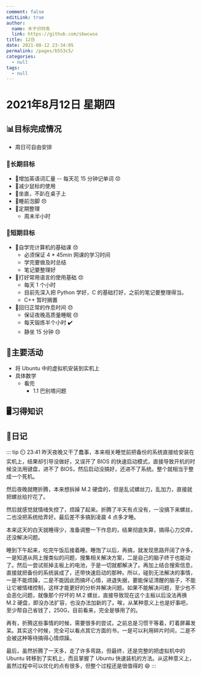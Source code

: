 ```yaml
---
comment: false
editLink: true
author: 
  name: 木子识时务
  link: https://github.com/sbwcwso
title: 12日
date: 2021-08-12 23:34:05
permalink: /pages/b553c5/
categories: 
  - null
tags: 
  - null
---
```


# 2021年8月12日 星期四

## 📊目标完成情况

- 周日可自由安排

### 🐺长期目标

- 🚢增加英语词汇量 -- 每天花 15 分钟记单词  😞
- 🚢减少鼠标的使用
- 🚢坐直，不趴在桌子上
- 🚢睡前泡脚  😞
- 🚢定期整理
  - 周未半小时

### 🐆短期目标

- 🚗自学完计算机的基础课  😞
  - 必须保证 4 * 45min 网课的学习时间
  - 学完要做及时总结
  - 笔记要整理好
- 🚗打好常用语言的使用基础  😞
  - 每天 1 个小时
  - 目前先深入把 Python 学好，C 的基础打好，之前的笔记要整理得当。
  - C++ 暂时搁置
- 🚗回归正常的作息时间 😞
  - 保证夜晚高质量睡眠 😞
  - 每天锻炼半个小时  ✔️
  - 静坐 15 分钟  😞

## 🏃主要活动

- 将 Ubuntu 中的虚拟机安装到实机上
- 具体数学
  - 看完
    - 1.1 巴别塔问题

## 🖥️习得知识

## 🤔日记

::: tip ⏲️ 23:41
昨天夜晚又干了蠢事，本来相关睡觉前把备份的系统直接给安装在实机上，结果却引导没做好，又误开了 BIOS 的快速启动模式，直接导致开机的时候没法用键盘，进不了 BIOS，然后启动没搞好，还进不了系统。整个就相当于整成一个死机。

然后夜晚就瞎折腾，本来想拆掉 M.2 硬盘的，但是乱试螺丝刀，乱加力，直接就把螺丝给拧花了。

然后就感觉就情绪失控了，烦躁了起来。折腾了半天有点没有，一没搞下来螺丝，二也没把系统给弄好。最后差不多搞到凌晨 4 点多才睡。

本来这天的白天就睡得少，准备调整一下作息的，结果彻底失算，搞得心力交瘁，还没解决问题。

睡到下午起来，吃完午饭后接着睡。睡饱了以后，再搞，就发现思路开阔了许多，一是知道从网上搜类似的问题，搜集相关解决方案，二是自己的脑子终于也能动了。然后一尝试抠掉主板上的电池，于是一切就都解决了。再加上结合搜索信息，直接就把备份的系统装成了，还带快速启动的那种。所以，碰到无法解决的事情，一是不能烦躁，二是不能因此而搞坏心情，进退失据，要能保证清醒的脑子，不能让它被情绪控制，这样才能更好的分析并解决问题。如果不能解决问题，至少也不会恶化问题，就像那个拧坏的 M.2 螺丝，直接导致现在这个主板以后没法再换 M.2 硬盘，即没办法扩容，也没办法加新的了。唉，从某种意义上也是好事吧，至少帮自己省钱了，250G，目前看来，完全是够用了的。

再有，折腾这些事情的时候，需要很多的尝试，之前总是习惯干等着，盯着屏幕发呆。其实这个时候，完全可以看点其它方面的书，一是可以利用碎片时间，二是不会被这种等待搞得心情烦躁。

最后，虽然折腾了一天多，走了许多弯路，但最终，还是完整的把虚拟机中的 Ubuntu 转移到了实机上，而且掌握了 Ubuntu 快速装机的方法。从这种意义上，虽然过程中可以优化的点有很多，但整个过程还是很值得的 😄
:::
